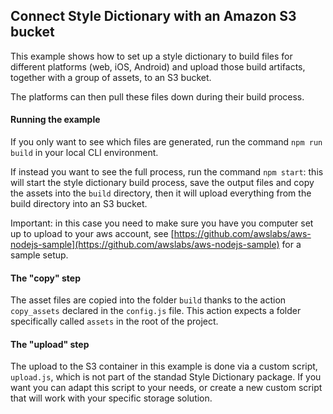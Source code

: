## Connect Style Dictionary with an Amazon S3 bucket

This example shows how to set up a style dictionary to build files for different platforms (web, iOS, Android) and upload those build artifacts, together with a group of assets, to an S3 bucket. 

The platforms can then pull these files down during their build process.

#### Running the example

If you only want to see which files are generated, run the command `npm run build` in your local CLI environment.

If instead you want to see the full process, run the command `npm start`: this will start the style dictionary build process, save the output files and copy the assets into the `build` directory, then it will upload everything from the build directory into an S3 bucket. 

Important: in this case you need to make sure you have you computer set up to upload to your aws account, see [https://github.com/awslabs/aws-nodejs-sample](https://github.com/awslabs/aws-nodejs-sample) for a sample setup.

#### The "copy" step

The asset files are copied into the folder `build` thanks to the action `copy_assets` declared in the `config.js` file. This action expects a folder specifically called `assets` in the root of the project.


#### The "upload" step

The upload to the S3 container in this example is done via a custom script, `upload.js`, which is not part of the standad Style Dictionary package. If you want you can adapt this script to your needs, or create a new custom script that will work with your specific storage solution.
